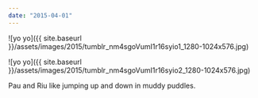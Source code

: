 ```yaml
---
date: "2015-04-01"
---
```


![yo yo]({{ site.baseurl }}/assets/images/2015/tumblr_nm4sgoVumI1r16syio1_1280-1024x576.jpg)

![yo yo]({{ site.baseurl }}/assets/images/2015/tumblr_nm4sgoVumI1r16syio2_1280-1024x576.jpg)

Pau and Riu like jumping up and down in muddy puddles.
